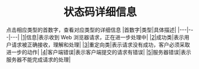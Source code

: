 # <center> 状态码详细信息</center>

点击相应类型的首数字，查看对应类型的详细信息
|首数字|类型|具体描述|
|---|---|---|
|[1](1.md)|信息|表示收到 Web 浏览器请求，正在进一步处理中|
|[2](2.md)|成功类|表示用户请求被正确接收，理解和处理|
|[3](3.md)|重定向类|表示请求没有成功，客户必须采取进一步的动作|
|[4](4.md)|客户端错误|表示客户端提交的请求有错误|
|[5](5.md)|服务器错误|表示服务器不能完成请求的处理|